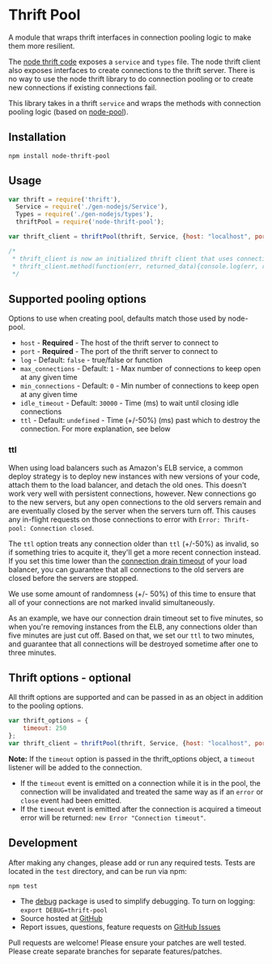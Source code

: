 # Thrift Pool

A module that wraps thrift interfaces in connection pooling logic to make them more resilient.

The [node thrift code](https://www.npmjs.com/package/thrift) exposes a `service` and `types` file.
The node thrift client also exposes interfaces to create connections to the thrift server.
There is no way to use the node thrift library to do connection pooling or to create new connections if existing connections fail.

This library takes in a thrift `service` and wraps the methods with connection pooling logic (based on [node-pool](https://github.com/coopernurse/node-pool)).


## Installation

```
npm install node-thrift-pool
```

## Usage
```javascript
var thrift = require('thrift'),
  Service = require('./gen-nodejs/Service'),
  Types = require('./gen-nodejs/types'),
  thriftPool = require('node-thrift-pool');

var thrift_client = thriftPool(thrift, Service, {host: "localhost", port: 9090});

/*
 * thrift_client is now an initialized thrift client that uses connection pooling behind the scenes
 * thrift_client.method(function(err, returned_data){console.log(err, returned_data)});
 */

```

## Supported pooling options
Options to use when creating pool, defaults match those used by node-pool.

- `host` - **Required** - The host of the thrift server to connect to
- `port` - **Required** - The port of the thrift server to connect to
- `log` - Default: `false` - true/false or function
- `max_connections` - Default: `1` - Max number of connections to keep open at any given time
- `min_connections` - Default: `0` - Min number of connections to keep open at any given time
- `idle_timeout` - Default: `30000` - Time (ms) to wait until closing idle connections
- `ttl` - Default: `undefined` - Time (+/-50%) (ms) past which to destroy the connection. For more explanation, see below

### ttl

When using load balancers such as Amazon's ELB service, a common deploy strategy is to deploy new instances with new versions of your code, attach them to the load balancer, and detach the old ones.
This doesn't work very well with persistent connections, however.
New connections go to the new servers, but any open connections to the old servers remain and are eventually closed by the server when the servers turn off.
This causes any in-flight requests on those connections to error with `Error: Thrift-pool: Connection closed`.

The `ttl` option treats any connection older than `ttl` (+/-50%) as invalid, so if something tries to acquite it, they'll get a more recent connection instead.
If you set this time lower than the [connection drain timeout](http://docs.aws.amazon.com/ElasticLoadBalancing/latest/DeveloperGuide/config-conn-drain.html) of your load balancer, you can guarantee that all connections to the old servers are closed before the servers are stopped.

We use some amount of randomness (+/- 50%) of this time to ensure that all of your connections are not marked invalid simultaneously.

As an example, we have our connection drain timeout set to five minutes, so when you're removing instances from the ELB, any connections older than five minutes are just cut off.
Based on that, we set our `ttl` to two minutes, and guarantee that all connections will be destroyed sometime after one to three minutes.


## Thrift options - optional
All thrift options are supported and can be passed in as an object in addition to the pooling options.

```javascript
var thrift_options = {
    timeout: 250
};
var thrift_client = thriftPool(thrift, Service, {host: "localhost", port: 9090}, thrift_options);

```

**Note:**  If the `timeout` option is passed in the thrift_options object, a `timeout` listener will be added to the connection.
  - If the `timeout` event is emitted on a connection while it is in the pool, the connection will be invalidated and treated the same way as if an `error` or `close` event had been emitted.
  - If the `timeout` event is emitted after the connection is acquired a timeout error will be returned: `new Error "Connection timeout"`.

## Development
After making any changes, please add or run any required tests. Tests are located in the `test` directory, and can be run via npm:
```
npm test
```

- The [debug](https://github.com/visionmedia/debug) package is used to simplify debugging.  To turn on logging: `export DEBUG=thrift-pool`
- Source hosted at [GitHub](https://github.com/Clever/thrift-pool)
- Report issues, questions, feature requests on [GitHub Issues](https://github.com/Clever/thrift-pool/issues)

Pull requests are welcome! Please ensure your patches are well tested. Please create separate branches for separate features/patches.
